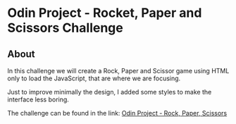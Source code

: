 # Odin Project - Rocket, Paper and Scissors Challenge

## About
In this challenge we will create a Rock, Paper and Scissor game using HTML only to load the JavaScript, that are where we are focusing.

Just to improve minimally the design, I added some styles to make the interface less boring.

The challenge can be found in the link: [Odin Project - Rock, Paper, Scissors](https://www.theodinproject.com/lessons/foundations-rock-paper-scissors)
